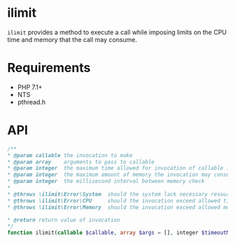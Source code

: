 ilimit
======

`ilimit` provides a method to execute a call while imposing limits on the CPU time and memory that the call may consume.

Requirements
============

  * PHP 7.1+
  * NTS
  * pthread.h

API
===

```php
/**
* @param callable the invocation to make
* @param array    arguments to pass to callable
* @param integer  the maximum time allowed for invocation of callable in milliseconds
* @param integer  the maximum amount of memory the invocation may consume
* @param integer  the millisecond interval between memory check
*
* @throws \ilimit\Error\System  should the system lack necessary resources to make the call
* @throws \ilimit\Error\CPU     should the invocation exceed allowed time
* @throws \ilimit\Error\Memory  should the invocation exceed allowed memory

* @return return value of invocation
*/
function ilimit(callable $callable, array $args = [], integer $timeoutMs, integer $memoryBytes = 0, integer $memoryCheckIntervalMs = 0) : mixed;
```


